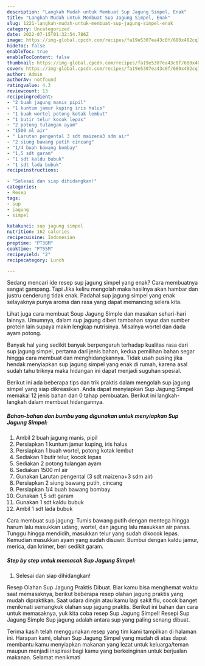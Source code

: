 ```yaml
---
description: "Langkah Mudah untuk Membuat Sup Jagung Simpel, Enak"
title: "Langkah Mudah untuk Membuat Sup Jagung Simpel, Enak"
slug: 1221-langkah-mudah-untuk-membuat-sup-jagung-simpel-enak
category: Uncategorized
date: 2022-07-15T01:32:54.786Z
image: https://img-global.cpcdn.com/recipes/fa19e5307ea43c0f/680x482cq70/sup-jagung-simpel-foto-resep-utama.jpg
hideToc: false
enableToc: true
enableTocContent: false
thumbnail: https://img-global.cpcdn.com/recipes/fa19e5307ea43c0f/680x482cq70/sup-jagung-simpel-foto-resep-utama.jpg
cover: https://img-global.cpcdn.com/recipes/fa19e5307ea43c0f/680x482cq70/sup-jagung-simpel-foto-resep-utama.jpg
author: Admin
authorAv: notfound
ratingvalue: 4.3
reviewcount: 13
recipeingredient:
- "2 buah jagung manis pipil"
- "1 kuntum jamur kuping iris halus"
- "1 buah wortel potong kotak lembut"
- "1 butir telur kocok lepas"
- "2 potong tulangan ayam"
- "1500 ml air"
- " Larutan pengental 3 sdt maizena3 sdm air"
- "2 siung bawang putih cincang"
- "1/4 buah bawang bombay"
- "1,5 sdt garam"
- "1 sdt kaldu bubuk"
- "1 sdt lada bubuk"
recipeinstructions:

- "Selesai dan siap dihidangkan!"
categories:
- Resep
tags:
- sup
- jagung
- simpel

katakunci: sup jagung simpel 
nutrition: 162 calories
recipecuisine: Indonesian
preptime: "PT38M"
cooktime: "PT55M"
recipeyield: "2"
recipecategory: Lunch

---
```



Sedang mencari ide resep sup jagung simpel yang enak? Cara membuatnya sangat gampang. Tapi Jika keliru mengolah maka hasilnya akan hambar dan justru cenderung tidak enak. Padahal sup jagung simpel yang enak selayaknya punya aroma dan rasa yang dapat memancing selera kita.


Lihat juga cara membuat Soup Jagung Simple dan masakan sehari-hari lainnya. Umumnya, dalam sup jagung diberi tambahan sayur dan sumber protein lain supaya makin lengkap nutrisinya. Misalnya wortel dan dada ayam potong.

Banyak hal yang sedikit banyak berpengaruh terhadap kualitas rasa dari sup jagung simpel, pertama dari jenis bahan, kedua pemilihan bahan segar hingga cara membuat dan menghidangkannya. Tidak usah pusing jika hendak menyiapkan sup jagung simpel yang enak di rumah, karena asal sudah tahu triknya maka hidangan ini dapat menjadi suguhan spesial.


Berikut ini ada beberapa tips dan trik praktis dalam mengolah sup jagung simpel yang siap dikreasikan. Anda dapat menyiapkan Sup Jagung Simpel memakai 12 jenis bahan dan 0 tahap pembuatan. Berikut ini langkah-langkah dalam membuat hidangannya.

<!--inarticleads1-->

##### Bahan-bahan dan bumbu yang digunakan untuk menyiapkan Sup Jagung Simpel:

1. Ambil 2 buah jagung manis, pipil
1. Persiapkan 1 kuntum jamur kuping, iris halus
1. Persiapkan 1 buah wortel, potong kotak lembut
1. Sediakan 1 butir telur, kocok lepas
1. Sediakan 2 potong tulangan ayam
1. Sediakan 1500 ml air
1. Gunakan  Larutan pengental (3 sdt maizena+3 sdm air)
1. Persiapkan 2 siung bawang putih, cincang
1. Persiapkan 1/4 buah bawang bombay
1. Gunakan 1,5 sdt garam
1. Gunakan 1 sdt kaldu bubuk
1. Ambil 1 sdt lada bubuk


Cara membuat sup jagung: Tumis bawang putih dengan mentega hingga harum lalu masukkan udang, wortel, dan jagung lalu masukkan air panas. Tunggu hingga mendidih, masukkan telur yang sudah dikocok lepas. Kemudian masukkan ayam yang sudah disuwir. Bumbui dengan kaldu jamur, merica, dan krimer, beri sedikit garam. 

<!--inarticleads2-->

##### Step by step untuk memasak Sup Jagung Simpel:


1. Selesai dan siap dihidangkan!

Resep Olahan Sup Jagung Praktis Dibuat. Biar kamu bisa menghemat waktu saat memasaknya, berikut beberapa resep olahan jagung praktis yang mudah dipraktikan. Saat udara dingin atau kamu lagi sakit flu, cocok banget menikmati semangkuk olahan sup jagung praktis. Berikut ini bahan dan cara untuk memasaknya, yuk kita coba resep Sup Jagung Simpel! Resepi Sup Jagung Simple Sup jagung adalah antara sup yang paling senang dibuat. 

Terima kasih telah menggunakan resep yang tim kami tampilkan di halaman ini. Harapan kami, olahan Sup Jagung Simpel yang mudah di atas dapat membantu kamu menyiapkan makanan yang lezat untuk keluarga/teman maupun menjadi inspirasi bagi kamu yang berkeinginan untuk berjualan makanan. Selamat menikmati
